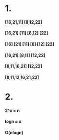 # 1. 
####   [16,21,11] [8,12,22]
####   [16,21] [11] [8,12] [22]
####   [16] [21] [11] [8] [12] [22]
####   [16,21] [8,11] [12,22]
####   [8,11,16,21] [12,22]
####   [8,11,12,16,21,22]
   
# 2. 
####   2^x = n
####   logn = x
####   O(nlogn)

